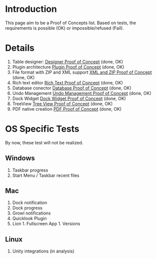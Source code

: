 # Introduction #

This page aim to be a Proof of Concepts list. Based on tests, the requirements is possible (OK) or impossible/refused (Fail).

# Details #

  1. Table designer: [Designer Proof of Concept](DesignerProofOfConcept.md) (done, OK)
  1. Plugin architecture [Plugin Proof of Concept](PluginProofOfConcept.md) (done, OK)
  1. File format with ZIP and XML support [XML and ZIP Proof of Concept](XmlProofOfConcept.md) (done, OK)
  1. Rich text editor [Rich Text Proof of Concept](RichTextProofOfConcept.md) (done, OK)
  1. Database conector [Database Proof of Concept](DatabaseProofOfConcept.md) (done, OK)
  1. Undo Management [Undo Management Proof of Concept](UndoManagementProofOfConcept.md) (done, OK)
  1. Dock Widget [Dock Widget Proof of Concept](DockWidgetProofOfConcept.md) (done, OK)
  1. TreeView [Tree View Proof of Concept](TreeViewProofOfConcept.md) (done, OK)
  1. PDF native creation [PDF Proof of Concept](PDFProofOfConcept.md) (done, OK)

# OS Specific Tests #

By now, these test will not be realized.

## Windows ##

  1. Taskbar progress
  1. Start Menu / Taskbar recent files

## Mac ##

  1. Dock notification
  1. Dock progress
  1. Growl notifications
  1. Quicklook Plugin
  1. Lion
    1. Fullscreen App
    1. Versions

## Linux ##

  1. Unity integrations (in analysis)